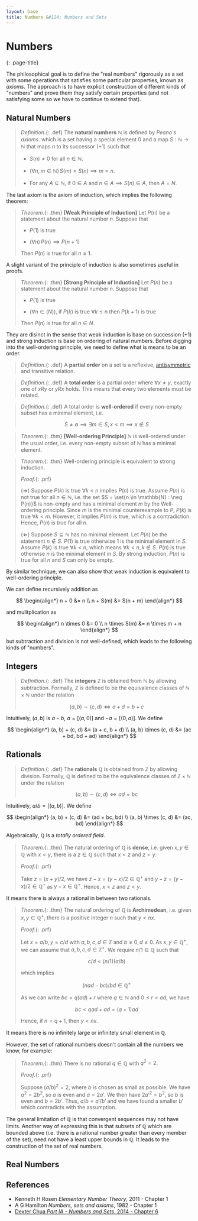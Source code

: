 ```yaml
---
layout: base
title: Numbers &#124; Numbers and Sets
---
```


# Numbers
{: .page-title}

The philosophical goal is to define the "real numbers" rigorously as a set with some operations that satisfies some particular properties, known as _axioms_.
The approach is to have explicit construction of different kinds of "numbers" and prove them they satisfy certain properties (and not satisfying some so we have to continue to extend that).

## Natural Numbers

> *Definition.*{: .def}
> The **natural numbers** $\mathbb{N}$ is defined by _Peano's axioms_.
> which is a set having a special element $0$ and a map $S: \mathbb{N} \to \mathbb{N}$ that maps $n$ to its successor (+1) such that
>
> + $S(n) \not= 0$ for all $n \in \mathbb{N}$.
>
> + $(\forall n, m \in \mathbb{N})\, S(m) = S(n) \implies m = n$.
>
> + For any $A \subseteq \mathbb{N}$, if $0 \in A$ and $n \in A \implies S(n) \in A$, then $A = N$.

The last axiom is the axiom of induction, which implies the following theorem:

> *Theorem.*{: .thm}
> **[Weak Principle of Induction]** Let $P(n)$ be a statement about the natural number $n$. Suppose that
>
> + $P(1)$ is true
>
> + $(\forall n)\,P(n) \implies P(n+1)$
>
> Then $P(n)$ is true for all $n \ge 1$.

A slight variant of the principle of induction is also sometimes useful in proofs.

> *Theorem.*{: .thm}
> **[Strong Principle of Induction]** Let $P(n)$ be a statement about the natural number $n$. Suppose that
>
> + $P(1)$ is true
>
> + $(\forall n \in \mathbb(N))$, if $P(k)$ is true $\forall k \le n$ then $P(k + 1)$ is true
>
> Then $P(n)$ is true for all $n \in N$.

They are disinct in the sense that weak induction is base on succession ($+1$) and strong induction is base on ordering of natural numbers.
Before digging into the well-ordering principle, we need to define what is means to be an order.

> *Definition.*{: .def}
> A **partial order** on a set is a reflexive, [antisymmetric](relations.md#definition-of-antisymmetric) and transitive relation.

> *Definition.*{: .def}
> A **total order** is a partial order where $\forall x \not= y$, exactly one of $xRy$ or $yRx$ holds.
> This means that every two elements must be related.

> *Definition.*{: .def}
> A total order is **well-ordered** if every non-empty subset has a minimal element, i.e.
>
> $$
  S \not = \emptyset \implies \exists m \in S, x < m \implies x \not \in S
  $$

> *Theorem.*{: .thm}
> **[Well-ordering Principle]** $\mathbb{N}$ is well-ordered under the usual order,
> i.e. every non-empty subset of $\mathbb{N}$ has a minimal element.

> *Theorem.*{: .thm}
> Well-ordering principle is equivalent to strong induction.
>
> *Proof.*{: .prf}
>
> ($\Rightarrow$) Suppose $P(k)$ is true $\forall k < n$ implies $P(n)$ is true.
> Assume $P(n)$ is not true for all $n \in \mathbb{N}$, i.e. the set $S = \set{n \in \mathbb{N} : \neg P(n)}$ is non-empty and has a minimal element $m$ by the Well-ordering principle.
> Since $m$ is the minimal counterexample to $P$, $P(k)$ is true $\forall k < m$.
> However, it implies $P(m)$ is true, which is a contradiction.
> Hence, $P(n)$ is true for all $n$.
>
> ($\Leftarrow$) Suppose $S \subseteq \mathbb{N}$ has no minimal element.
> Let $P(n)$ be the statement $n \not \in S$.
> $P(1)$ is true otherwise $1$ is the minimal element in $S$.
> Assume $P(k)$ is true $\forall k < n$, which means $\forall k < n, k \not \in S$.
> $P(n)$ is true otherwise $n$ is the minimal element in $S$.
> By strong induction, $P(n)$ is true for all $n$ and $S$ can only be empty.

By similar technique, we can also show that weak induction is equivalent to well-ordering principle.

We can define recursively addition as

$$
\begin{align*}
n + 0 &= n \\
n + S(m) &= S(n + m)
\end{align*}
$$

and mulitplication as

$$
\begin{align*}
n \times 0 &= 0 \\
n \times S(m) &= n \times m + n
\end{align*}
$$

but subtraction and division is not well-defined, which leads to the following kinds of "numbers".

## Integers

> *Definition.*{: .def}
> The **integers** $\mathbb{Z}$ is obtained from $\mathbb{N}$ by allowing subtraction.
> Formally, $\mathbb{Z}$ is defined to be the equivalence classes of $\mathbb{N} \times \mathbb{N}$ under the relation
>
> $$
  (a, b) \sim (c, d) \iff a + d = b + c
  $$

Intuitively, $(a, b)$ is $a - b$, $a = [(a, 0)]$ and $-a = [(0, a)]$. We define

$$
\begin{align*}
(a, b) + (c, d) &= (a + c, b + d) \\
(a, b) \times (c, d) &= (ac + bd, bd + ad)
\end{align*}
$$

## Rationals

> *Definition.*{: .def}
> The **rationals** $\mathbb{Q}$ is obtained from $\mathbb{Z}$ by allowing division.
> Formally, $\mathbb{Q}$ is defined to be the equivalence classes of $\mathbb{Z} \times \mathbb{N}$ under the relation
>
> $$
  (a, b) \sim (c, d) \iff ad = bc
  $$

Intuitively, $a/b = [(a, b)]$. We define

$$
\begin{align*}
(a, b) + (c, d) &= (ad + bc, bd) \\
(a, b) \times (c, d) &= (ac, bd)
\end{align*}
$$

Algebraically, $\mathbb{Q}$ is a _totally ordered field_.

> *Theorem.*{: .thm}
> The natural ordering of $\mathbb{Q}$ is **dense**,
> i.e. given $x, y \in \mathbb{Q}$ with $x < y$, there is a $z \in \mathbb{Q}$ such that $x < z$ and $z < y$.
>
> *Proof.*{: .prf}
>
> Take $z = (x + y) / 2$, we have $z - x = (y - x)/2 \in \mathbb{Q}^{+}$ and $y - z = (y - x)/2 \in \mathbb{Q}^{+}$ as $y - x \in \mathbb{Q}^{+}$.
> Hence, $x < z$ and $z < y$.

It means there is always a rational in between two rationals.

> *Theorem.*{: .thm}
> The natural ordering of $\mathbb{Q}$ is **Archimedean**,
> i.e. given $x, y \in \mathbb{Q}^{+}$, there is a positive integer $n$ such that $y < nx$.
>
> *Proof.*{: .prf}
>
> Let $x = a/b, y = c/d$ with $a, b, c, d \in \mathbb{Z}$ and $b \not= 0, d \not= 0$.
> As $x, y \in \mathbb{Q}^{+}$, we can assume that $a, b, c, d \in \mathbb{Z}^{+}$.
> We require $n/1 \in \mathbb{Q}$ such that
>
> $$
  c/d < (n/1)(a/b)
  $$
>
> which implies
>
> $$
  (nad - bc)/bd \in \mathbb{Q}^{+}
  $$
>
> As we can write $bc = q(ad) + r$ where $q \in \mathbb{N}$ and $0 \le r < ad$, we have
>
> $$
  bc < qad + ad = (q + 1)ad
  $$
>
> Hence, if $n = q + 1$, then $y < nx$.

It means there is no infinitely large or infinitely small element in $\mathbb{Q}$.

However, the set of rational numbers doesn't contain all the numbers we know, for example:

> *Theorem.*{: .thm}
> There is no rational $q \in \mathbb{Q}$ with $q^2 = 2$.
>
> *Proof.*{: .prf}
>
> Suppose $(a/b)^2 = 2$, where $b$ is chosen as small as possible.
> We have $a^2 = 2b^2$, so $a$ is even and $a = 2a'$.
> We then have $2a'^2 = b^2$, so $b$ is even and $b = 2b'$.
> Thus, $a/b = a'/b'$ and we have found a smaller $b'$ which contradicts with the assumption.

The general limitation of $\mathbb{Q}$ is that convergent sequences may not have limits.
Another way of expressing this is that subsets of $\mathbb{Q}$ which are bounded above
(i.e. there is a rational number greater than every member of the set), need not have a least upper bounds in $\mathbb{Q}$.
It leads to the construction of the set of real numbers.

## Real Numbers

## References

* Kenneth H Rosen _Elementary Number Theory_, 2011 - Chapter 1
* A G Hamilton _Numbers, sets and axioms_, 1982 - Chapter 1
* [Dexter Chua _Part IA - Numbers and Sets_, 2014 - Chapter 6](https://dec41.user.srcf.net/notes/IA_M/numbers_and_sets.pdf)
